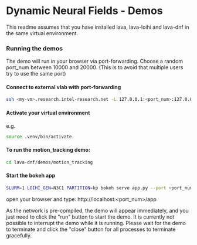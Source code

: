 # Dynamic Neural Fields - Demos

This readme assumes that you have installed lava, lava-loihi and lava-dnf in the same virtual environment.

### Running the demos
The demo will run in your browser via port-forwarding. Choose a random port_num between 10000 and 20000.
(This is to avoid that multiple users try to use the same port)

#### Connect to external vlab with port-forwarding
```bash
ssh <my-vm>.research.intel-research.net -L 127.0.0.1:<port_num>:127.0.0.1:<port_num>
```

#### Activate your virtual environment
e.g.
```bash
source .venv/bin/activate
```

#### To run the motion_tracking demo:
```bash
cd lava-dnf/demos/motion_tracking
```
#### Start the bokeh app
```bash
SLURM=1 LOIHI_GEN=N3C1 PARTITION=kp bokeh serve app.py --port <port_num>
```

open your browser and type:
http://localhost:<port_num>/app

As the network is pre-compiled, the demo will appear immediately, and you just need to click the "run" button to start the demo.
It is currently not possible to interrupt the demo while it is running. Please wait for the demo to terminate and click
the "close" button for all processes to terminate gracefully. 
